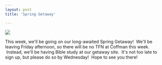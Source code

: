 ```yaml
---
layout: post
title: 'Spring Getaway'

---
```


![](http://www.acts2fellowship.org/minnesota/wp-content/uploads/2011/03/2.27.springtrip.jpg)

This week, we'll be going on our long-awaited Spring Getaway!  We'll be leaving Friday afternoon, so there will be no TFN at Coffman this week.  Instead, we'll be having Bible study at our getaway site.  It's not too late to sign up, but please do so by Wednesday!  Hope to see you there!
